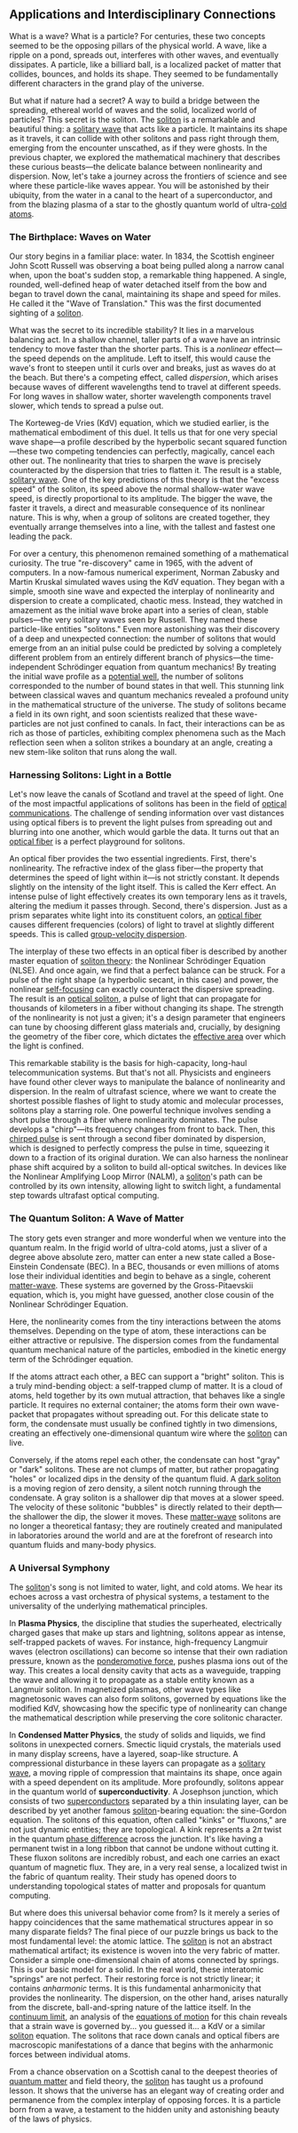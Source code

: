 ## Applications and Interdisciplinary Connections

What is a wave? What is a particle? For centuries, these two concepts seemed to be the opposing pillars of the physical world. A wave, like a ripple on a pond, spreads out, interferes with other waves, and eventually dissipates. A particle, like a billiard ball, is a localized packet of matter that collides, bounces, and holds its shape. They seemed to be fundamentally different characters in the grand play of the universe.

But what if nature had a secret? A way to build a bridge between the spreading, ethereal world of waves and the solid, localized world of particles? This secret is the soliton. The [soliton](@article_id:139786) is a remarkable and beautiful thing: a [solitary wave](@article_id:273799) that acts like a particle. It maintains its shape as it travels, it can collide with other solitons and pass right through them, emerging from the encounter unscathed, as if they were ghosts. In the previous chapter, we explored the mathematical machinery that describes these curious beasts—the delicate balance between nonlinearity and dispersion. Now, let's take a journey across the frontiers of science and see where these particle-like waves appear. You will be astonished by their ubiquity, from the water in a canal to the heart of a superconductor, and from the blazing plasma of a star to the ghostly quantum world of ultra-[cold atoms](@article_id:143598).

### The Birthplace: Waves on Water

Our story begins in a familiar place: water. In 1834, the Scottish engineer John Scott Russell was observing a boat being pulled along a narrow canal when, upon the boat's sudden stop, a remarkable thing happened. A single, rounded, well-defined heap of water detached itself from the bow and began to travel down the canal, maintaining its shape and speed for miles. He called it the "Wave of Translation." This was the first documented sighting of a [soliton](@article_id:139786).

What was the secret to its incredible stability? It lies in a marvelous balancing act. In a shallow channel, taller parts of a wave have an intrinsic tendency to move faster than the shorter parts. This is a *nonlinear* effect—the speed depends on the amplitude. Left to itself, this would cause the wave's front to steepen until it curls over and breaks, just as waves do at the beach. But there's a competing effect, called *dispersion*, which arises because waves of different wavelengths tend to travel at different speeds. For long waves in shallow water, shorter wavelength components travel slower, which tends to spread a pulse out.

The Korteweg-de Vries (KdV) equation, which we studied earlier, is the mathematical embodiment of this duel. It tells us that for one very special wave shape—a profile described by the hyperbolic secant squared function—these two competing tendencies can perfectly, magically, cancel each other out. The nonlinearity that tries to sharpen the wave is precisely counteracted by the dispersion that tries to flatten it. The result is a stable, [solitary wave](@article_id:273799). One of the key predictions of this theory is that the "excess speed" of the soliton, its speed above the normal shallow-water wave speed, is directly proportional to its amplitude. The bigger the wave, the faster it travels, a direct and measurable consequence of its nonlinear nature. This is why, when a group of solitons are created together, they eventually arrange themselves into a line, with the tallest and fastest one leading the pack.

For over a century, this phenomenon remained something of a mathematical curiosity. The true "re-discovery" came in 1965, with the advent of computers. In a now-famous numerical experiment, Norman Zabusky and Martin Kruskal simulated waves using the KdV equation. They began with a simple, smooth sine wave and expected the interplay of nonlinearity and dispersion to create a complicated, chaotic mess. Instead, they watched in amazement as the initial wave broke apart into a series of clean, stable pulses—the very solitary waves seen by Russell. They named these particle-like entities "solitons." Even more astonishing was their discovery of a deep and unexpected connection: the number of solitons that would emerge from an an initial pulse could be predicted by solving a completely different problem from an entirely different branch of physics—the time-independent Schrödinger equation from quantum mechanics! By treating the initial wave profile as a [potential well](@article_id:151646), the number of solitons corresponded to the number of bound states in that well. This stunning link between classical waves and quantum mechanics revealed a profound unity in the mathematical structure of the universe. The study of solitons became a field in its own right, and soon scientists realized that these wave-particles are not just confined to canals. In fact, their interactions can be as rich as those of particles, exhibiting complex phenomena such as the Mach reflection seen when a soliton strikes a boundary at an angle, creating a new stem-like soliton that runs along the wall.

### Harnessing Solitons: Light in a Bottle

Let's now leave the canals of Scotland and travel at the speed of light. One of the most impactful applications of solitons has been in the field of [optical communications](@article_id:199743). The challenge of sending information over vast distances using optical fibers is to prevent the light pulses from spreading out and blurring into one another, which would garble the data. It turns out that an [optical fiber](@article_id:273008) is a perfect playground for solitons.

An optical fiber provides the two essential ingredients. First, there's nonlinearity. The refractive index of the glass fiber—the property that determines the speed of light within it—is not strictly constant. It depends slightly on the intensity of the light itself. This is called the Kerr effect. An intense pulse of light effectively creates its own temporary lens as it travels, altering the medium it passes through. Second, there's dispersion. Just as a prism separates white light into its constituent colors, an [optical fiber](@article_id:273008) causes different frequencies (colors) of light to travel at slightly different speeds. This is called [group-velocity dispersion](@article_id:203710).

The interplay of these two effects in an optical fiber is described by another master equation of [soliton theory](@article_id:191994): the Nonlinear Schrödinger Equation (NLSE). And once again, we find that a perfect balance can be struck. For a pulse of the right shape (a hyperbolic secant, in this case) and power, the nonlinear [self-focusing](@article_id:175897) can exactly counteract the dispersive spreading. The result is an [optical soliton](@article_id:168276), a pulse of light that can propagate for thousands of kilometers in a fiber without changing its shape. The strength of the nonlinearity is not just a given; it's a design parameter that engineers can tune by choosing different glass materials and, crucially, by designing the geometry of the fiber core, which dictates the [effective area](@article_id:197417) over which the light is confined.

This remarkable stability is the basis for high-capacity, long-haul telecommunication systems. But that's not all. Physicists and engineers have found other clever ways to manipulate the balance of nonlinearity and dispersion. In the realm of ultrafast science, where we want to create the shortest possible flashes of light to study atomic and molecular processes, solitons play a starring role. One powerful technique involves sending a short pulse through a fiber where nonlinearity dominates. The pulse develops a "chirp"—its frequency changes from front to back. Then, this [chirped pulse](@article_id:276276) is sent through a second fiber dominated by dispersion, which is designed to perfectly compress the pulse in time, squeezing it down to a fraction of its original duration. We can also harness the nonlinear phase shift acquired by a soliton to build all-optical switches. In devices like the Nonlinear Amplifying Loop Mirror (NALM), a [soliton](@article_id:139786)'s path can be controlled by its own intensity, allowing light to switch light, a fundamental step towards ultrafast optical computing.

### The Quantum Soliton: A Wave of Matter

The story gets even stranger and more wonderful when we venture into the quantum realm. In the frigid world of ultra-cold atoms, just a sliver of a degree above absolute zero, matter can enter a new state called a Bose-Einstein Condensate (BEC). In a BEC, thousands or even millions of atoms lose their individual identities and begin to behave as a single, coherent [matter-wave](@article_id:157131). These systems are governed by the Gross-Pitaevskii equation, which is, you might have guessed, another close cousin of the Nonlinear Schrödinger Equation.

Here, the nonlinearity comes from the tiny interactions between the atoms themselves. Depending on the type of atom, these interactions can be either attractive or repulsive. The dispersion comes from the fundamental quantum mechanical nature of the particles, embodied in the kinetic energy term of the Schrödinger equation.

If the atoms attract each other, a BEC can support a "bright" soliton. This is a truly mind-bending object: a self-trapped clump of matter. It is a cloud of atoms, held together by its own mutual attraction, that behaves like a single particle. It requires no external container; the atoms form their own wave-packet that propagates without spreading out. For this delicate state to form, the condensate must usually be confined tightly in two dimensions, creating an effectively one-dimensional quantum wire where the [soliton](@article_id:139786) can live.

Conversely, if the atoms repel each other, the condensate can host "gray" or "dark" solitons. These are not clumps of matter, but rather propagating "holes" or localized dips in the density of the quantum fluid. A [dark soliton](@article_id:159340) is a moving region of zero density, a silent notch running through the condensate. A gray soliton is a shallower dip that moves at a slower speed. The velocity of these solitonic "bubbles" is directly related to their depth—the shallower the dip, the slower it moves. These [matter-wave](@article_id:157131) solitons are no longer a theoretical fantasy; they are routinely created and manipulated in laboratories around the world and are at the forefront of research into quantum fluids and many-body physics.

### A Universal Symphony

The [soliton](@article_id:139786)'s song is not limited to water, light, and cold atoms. We hear its echoes across a vast orchestra of physical systems, a testament to the universality of the underlying mathematical principles.

In **Plasma Physics**, the discipline that studies the superheated, electrically charged gases that make up stars and lightning, solitons appear as intense, self-trapped packets of waves. For instance, high-frequency Langmuir waves (electron oscillations) can become so intense that their own radiation pressure, known as the [ponderomotive force](@article_id:162971), pushes plasma ions out of the way. This creates a local density cavity that acts as a waveguide, trapping the wave and allowing it to propagate as a stable entity known as a Langmuir soliton. In magnetized plasmas, other wave types like magnetosonic waves can also form solitons, governed by equations like the modified KdV, showcasing how the specific type of nonlinearity can change the mathematical description while preserving the core solitonic character.

In **Condensed Matter Physics**, the study of solids and liquids, we find solitons in unexpected corners. Smectic liquid crystals, the materials used in many display screens, have a layered, soap-like structure. A compressional disturbance in these layers can propagate as a [solitary wave](@article_id:273799), a moving ripple of compression that maintains its shape, once again with a speed dependent on its amplitude. More profoundly, solitons appear in the quantum world of **superconductivity**. A Josephson junction, which consists of two [superconductors](@article_id:136316) separated by a thin insulating layer, can be described by yet another famous [soliton](@article_id:139786)-bearing equation: the sine-Gordon equation. The solitons of this equation, often called "kinks" or "fluxons," are not just dynamic entities; they are topological. A kink represents a $2\pi$ twist in the quantum [phase difference](@article_id:269628) across the junction. It's like having a permanent twist in a long ribbon that cannot be undone without cutting it. These fluxon solitons are incredibly robust, and each one carries an exact quantum of magnetic flux. They are, in a very real sense, a localized twist in the fabric of quantum reality. Their study has opened doors to understanding topological states of matter and proposals for quantum computing.

But where does this universal behavior come from? Is it merely a series of happy coincidences that the same mathematical structures appear in so many disparate fields? The final piece of our puzzle brings us back to the most fundamental level: the atomic lattice. The [soliton](@article_id:139786) is not an abstract mathematical artifact; its existence is woven into the very fabric of matter. Consider a simple one-dimensional chain of atoms connected by springs. This is our basic model for a solid. In the real world, these interatomic "springs" are not perfect. Their restoring force is not strictly linear; it contains *anharmonic* terms. It is this fundamental anharmonicity that provides the nonlinearity. The dispersion, on the other hand, arises naturally from the discrete, ball-and-spring nature of the lattice itself. In the [continuum limit](@article_id:162286), an analysis of the [equations of motion](@article_id:170226) for this chain reveals that a strain wave is governed by... you guessed it... a KdV or a similar [soliton](@article_id:139786) equation. The solitons that race down canals and optical fibers are macroscopic manifestations of a dance that begins with the anharmonic forces between individual atoms.

From a chance observation on a Scottish canal to the deepest theories of [quantum matter](@article_id:161610) and field theory, the [soliton](@article_id:139786) has taught us a profound lesson. It shows that the universe has an elegant way of creating order and permanence from the complex interplay of opposing forces. It is a particle born from a wave, a testament to the hidden unity and astonishing beauty of the laws of physics.